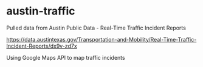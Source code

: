 # austin-traffic

Pulled data from Austin Public Data - Real-Time Traffic Incident Reports


https://data.austintexas.gov/Transportation-and-Mobility/Real-Time-Traffic-Incident-Reports/dx9v-zd7x


Using Google Maps API to map traffic incidents
